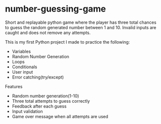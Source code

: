 # number-guessing-game
Short and replayable python game where the player has three total chances to guess the random generated number between 1 and 10. Invalid inputs are caught and does not remove any attempts.

This is my first Python project I made to practice the following:
- Variables
- Random Number Generation
- Loops
- Conditionals
- User input
- Error catching(try/except)

Features
- Random number generation(1-10)
- Three total attempts to guess correctly
- Feedback after each guess
- Input validation
- Game over message when all attempts are used
